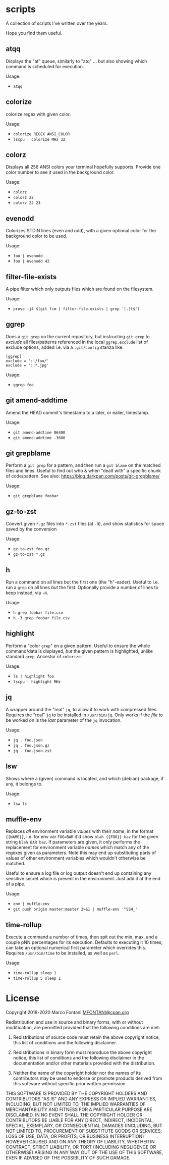 # scripts

A collection of scripts I've written over the years.

Hope you find them useful.

## atqq

Displays the "at" queue, similarly to "atq"
... but also showing which command is scheduled for execution.

Usage:

- `atqq`

## colorize

colorize regex with given color.

Usage:

- `colorize REGEX ANSI_COLOR`
- `lscpu | colorize MHz 32`

## colorz

Displays all 256 ANSI colors your terminal hopefully supports.
Provide one color number to see it used in the background color.

Usage:

- `colorz`
- `colorz 22`
- `colorz 22 23`

## evenodd

Colorizes STDIN lines (even and odd), with a given optional color for the
background color to be used.

Usage:

- `foo | evenodd`
- `foo | evenodd 42`

## filter-file-exists

A pipe filter which only outputs files which are found on the filesystem.

Usage:

- `prove -j4 $(git fcm | filter-file-exists | grep '[.]t$')`

## ggrep

Does a `git grep` on the current repository, but instructing `git grep` to
_exclude_ all files/patterns referenced in the local `ggrep.exclude` list of
exclude options, added i.e. via a `.git/config` stanza like:

    [ggrep]
    exclude = ':!/foo/'
    exclude = ':!*.jpg'

Usage:
- `ggrep foo`

## git amend-addtime

Amend the HEAD commit's timestamp to a later, or ealier, timestamp.

Usage:
- `git amend-addtime 86400`
- `git amend-addtime -3600`

## git grepblame

Perform a `git grep` for a pattern, and then run a `git blame` on the matched
files and lines.
Useful to find out who & when "dealt with" a specific chunk of code/pattern.
See also: https://blog.darkpan.com/posts/git-grepblame/

Usage:
- `git grepblame foobar`

## gz-to-zst

Convert given `*.gz` files into `*.zst` files (at `-9`), and show statistics
for space saved by the conversion

Usage:
- `gz-to-zst foo.gz`
- `gz-to-zst *.gz`

## h

Run a command on all lines but the first one (the "h"-eader). Useful to i.e.
run a `grep` on all lines _but_ the first.
Optionally provide a number of lines to keep instead, via `-N`.

Usage:
- `h grep foobar file.csv`
- `h -3 grep foobar file.csv`

## highlight

Perform a "color `grep`" on a given pattern. Useful to ensure the whole
command/data is displayed, _but_ the given pattern is highlighted, unlike
standard `grep`.
Ancestor of `colorize`.

Usage:
- `ls | highlight foo`
- `lscpu | highlight MHz`

## jq

A wrapper around the "real" `jq`, to allow it to work with compressed files.
Requires the "real" `jq` to be installed in `/usr/bin/jq`.
Only works if the _file_ to be worked on is the _last_ parameter of the `jq`
invocation.

Usage:
- `jq . foo.json`
- `jq . foo.json.gz`
- `jq . foo.json.zst`

## lsw

Shows where a (given) command is located, and which (debian) package, if any,
it belongs to.

Usage:
- `lsw ls`

## muffle-env

Replaces _all_ environment variable _values_ with their _name_, in the format
`{{NAME}}`, i.e. for env var `FOO=BAR` it'd show `blah {{FOO}} baz` for the
given string `blah BAR baz`.
If parameters are given, it only performs the replacement for environment
variable _names_ which match any of the regexes given as parameters.
Note this may end up substituting parts of values of other environment
variables which wouldn't otherwise be matched.

Useful to ensure a log file or log output doesn't end up containing any
sensitive secret which is present in the environment.
Just add it at the end of a pipe.

Usage:

- `env | muffle-env`
- `git push origin master:master 2>&1 | muffle-env '^SSH_'`

## time-rollup

Execute a command a number of times, then spit out the min, max, and a couple
pNN percentages for its execution.  Defaults to executing it 10 times; can
take an optional numerical first parameter which overrides this.
Requires `/usr/bin/time` to be installed, as well as `perl`.

Usage:
- `time-rollup sleep 1`
- `time-rollup 5 sleep 1`


# License

Copyright 2018-2020 Marco Fontani <MFONTANI@cpan.org>

Redistribution and use in source and binary forms, with or without
modification, are permitted provided that the following conditions are met:

1. Redistributions of source code must retain the above copyright notice,
   this list of conditions and the following disclaimer.

2. Redistributions in binary form must reproduce the above copyright notice,
   this list of conditions and the following disclaimer in the documentation
   and/or other materials provided with the distribution.

3. Neither the name of the copyright holder nor the names of its contributors
   may be used to endorse or promote products derived from this software
   without specific prior written permission.

THIS SOFTWARE IS PROVIDED BY THE COPYRIGHT HOLDERS AND CONTRIBUTORS "AS IS"
AND ANY EXPRESS OR IMPLIED WARRANTIES, INCLUDING, BUT NOT LIMITED TO, THE
IMPLIED WARRANTIES OF MERCHANTABILITY AND FITNESS FOR A PARTICULAR PURPOSE
ARE DISCLAIMED. IN NO EVENT SHALL THE COPYRIGHT HOLDER OR CONTRIBUTORS BE
LIABLE FOR ANY DIRECT, INDIRECT, INCIDENTAL, SPECIAL, EXEMPLARY, OR
CONSEQUENTIAL DAMAGES (INCLUDING, BUT NOT LIMITED TO, PROCUREMENT OF
SUBSTITUTE GOODS OR SERVICES; LOSS OF USE, DATA, OR PROFITS; OR BUSINESS
INTERRUPTION) HOWEVER CAUSED AND ON ANY THEORY OF LIABILITY, WHETHER IN
CONTRACT, STRICT LIABILITY, OR TORT (INCLUDING NEGLIGENCE OR OTHERWISE)
ARISING IN ANY WAY OUT OF THE USE OF THIS SOFTWARE, EVEN IF ADVISED OF THE
POSSIBILITY OF SUCH DAMAGE.

